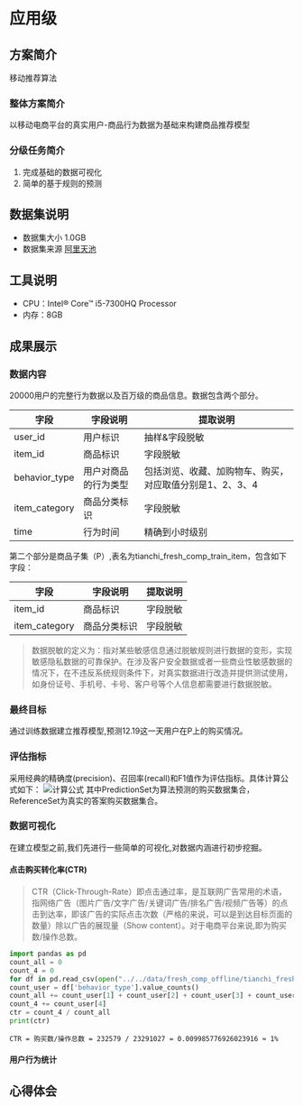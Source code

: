 # 应用级
## 方案简介
移动推荐算法
### 整体方案简介
以移动电商平台的真实用户-商品行为数据为基础来构建商品推荐模型
### 分级任务简介
1. 完成基础的数据可视化
2. 简单的基于规则的预测
## 数据集说明
- 数据集大小
1.0GB
- 数据集来源
[阿里天池][1]
## 工具说明
- CPU：Intel® Core™ i5-7300HQ Processor
- 内存：8GB
## 成果展示
### 数据内容
20000用户的完整行为数据以及百万级的商品信息。数据包含两个部分。

| 字段 | 字段说明 | 提取说明 |
| ---  | -------- | -------- |
| user_id | 用户标识 | 抽样&字段脱敏 |
|  item_id | 商品标识 | 字段脱敏 |
| behavior_type | 用户对商品的行为类型 | 包括浏览、收藏、加购物车、购买，对应取值分别是1、2、3、4|
| item_category | 商品分类标识 | 字段脱敏 |
| time | 行为时间 | 精确到小时级别 |

第二个部分是商品子集（P）,表名为tianchi_fresh_comp_train_item，包含如下字段：

| 字段 | 字段说明 | 提取说明 |
| ---  | -------- | -------- |
|  item_id | 商品标识 | 字段脱敏 |
| item_category | 商品分类标识 | 字段脱敏 |

> 数据脱敏的定义为：指对某些敏感信息通过脱敏规则进行数据的变形，实现敏感隐私数据的可靠保护。在涉及客户安全数据或者一些商业性敏感数据的情况下，在不违反系统规则条件下，对真实数据进行改造并提供测试使用，如身份证号、手机号、卡号、客户号等个人信息都需要进行数据脱敏。

### 最终目标
通过训练数据建立推荐模型,预测12.19这一天用户在P上的购买情况。
### 评估指标
采用经典的精确度(precision)、召回率(recall)和F1值作为评估指标。具体计算公式如下：
![计算公式][2]
其中PredictionSet为算法预测的购买数据集合，ReferenceSet为真实的答案购买数据集合。
### 数据可视化
在建立模型之前,我们先进行一些简单的可视化,对数据内涵进行初步挖掘。
#### 点击购买转化率(CTR)

> CTR（Click-Through-Rate）即点击通过率，是互联网广告常用的术语，指网络广告（图片广告/文字广告/关键词广告/排名广告/视频广告等）的点击到达率，即该广告的实际点击次数（严格的来说，可以是到达目标页面的数量）除以广告的展现量（Show content）。对于电商平台来说,即为购买数/操作总数。

```python
import pandas as pd
count_all = 0
count_4 = 0
for df in pd.read_csv(open("../../data/fresh_comp_offline/tianchi_fresh_comp_train_user.csv", 'r'), chunksize=100000):
count_user = df['behavior_type'].value_counts()
count_all += count_user[1] + count_user[2] + count_user[3] + count_user[4]
count_4 += count_user[4]
ctr = count_4 / count_all
print(ctr)
```

```CTR = 购买数/操作总数 = 232579 / 23291027 = 0.009985776926023916 ≈ 1%```
#### 用户行为统计

## 心得体会


  [1]: https://tianchi.aliyun.com/competition/entrance/231522/information
  [2]: https://gtms01.alicdn.com/tps/i1/TB1WNN4HXXXXXbZaXXXwu0bFXXX.png
